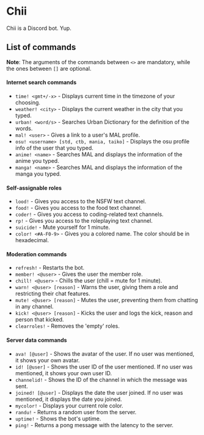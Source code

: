 # Chii
Chii is a Discord bot. Yup.

## List of commands
**Note**: The arguments of the commands between `<>` are mandatory, while the ones between `[]` are optional.

#### Internet search commands
* `time! <gmt+/-x>` - Displays current time in the timezone of your choosing.
* `weather! <city>` - Displays the current weather in the city that you typed.
* `urban! <word/s>` - Searches Urban Dictionary for the definition of the words.
* `mal! <user>` - Gives a link to a user's MAL profile.
* `osu! <username> [std, ctb, mania, taiko]` - Displays the osu profile info of the user that you typed.
* `anime! <name>` - Searches MAL and displays the information of the anime you typed.
* `manga! <name>` - Searches MAL and displays the information of the manga you typed.

#### Self-assignable roles
* `lood!` - Gives you access to the NSFW text channel.
* `food!` - Gives you access to the food text channel.
* `coder!` - Gives you access to coding-related text channels.
* `rp!` - Gives you access to the roleplaying text channel.
* `suicide!` - Mute yourself for 1 minute.
* `color! <#A-F0-9>` - Gives you a colored name. The color should be in hexadecimal.

#### Moderation commands
* `refresh!` - Restarts the bot.
* `member! <@user>` - Gives the user the member role.
* `chill! <@user>` - Chills the user (chill = mute for 1 minute).
* `warn! <@user> [reason]` - Warns the user, giving them a role and restricting their chat features.
* `mute! <@user> [reason]` - Mutes the user, preventing them from chatting in any channel.
* `kick! <@user> [reason]` - Kicks the user and logs the kick, reason and person that kicked.
* `clearroles!` - Removes the 'empty' roles.

#### Server data commands
* `ava! [@user]` - Shows the avatar of the user. If no user was mentioned, it shows your own avatar.
* `id! [@user]` - Shows the user ID of the user mentioned. If no user was mentioned, it shows your own user ID.
* `channelid!` - Shows the ID of the channel in which the message was sent.
* `joined! [@user]` - Displays the date the user joined. If no user was mentioned, it displays the date you joined.
* `mycolor!` - Displays your current role color.
* `randu!` - Returns a random user from the server.
* `uptime!` - Shows the bot's uptime.
* `ping!` - Returns a pong message with the latency to the server.

